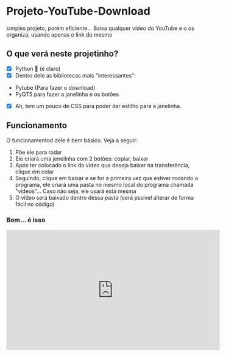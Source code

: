 # Projeto-YouTube-Download
 simples projeto, porém eficiente... Baixa qualquer vídeo do YouTube e o os organiza, usando apenas o link do mesmo 
 
## O que verá neste projetinho?
- [x] Python 🐍 (é claro)
- [x] Dentro dele as bibliotecas mais "interessantes": 
* Pytube (Para fazer o download)
* PyQT5 para fazer a janelinha e os botões
- [x] Ah, tem um pouco de CSS para poder dar estilho para a janelinha.

## Funcionamento 
O funcionamentod dele é bem básico. Veja a seguir:
1. Põe ele para rodar 
2. Ele criará uma jenelinha com 2 botões: copiar, baixar
3. Após ter colocado o link do vídeo que deseja baixar na transferência, clique em colar 
4. Seguindo, clique em baixar e se for a primeira vez que estiver rodando o programa, ele criará uma pasta no mesmo local do programa chamada "vídeos"... Caso não seja, ele usará esta mesma
5. O vídeo será baixado dentro dessa pasta (será pssível alterar de forma fácil no código) 

### Bom... é isso
<iframe width="560" height="315" src="https://www.youtube.com/embed/SbzAe78vTdE" title="YouTube video player" frameborder="0" allow="accelerometer; autoplay; clipboard-write; encrypted-media; gyroscope; picture-in-picture" allowfullscreen></iframe>
